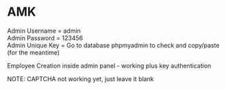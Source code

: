 # AMK

Admin Username = admin  
Admin Password = 123456  
Admin Unique Key = Go to database phpmyadmin to check and copy/paste (for the meantime)  


Employee Creation inside admin panel - working plus key authentication


NOTE: CAPTCHA not working yet, just leave it blank
